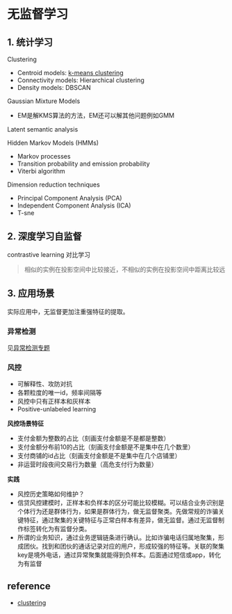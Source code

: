 # 无监督学习

## 1. 统计学习
Clustering
- Centroid models: [k-means clustering](./09_k_means.md)
- Connectivity models: Hierarchical clustering
- Density models: DBSCAN

Gaussian Mixture Models
- EM是解KMS算法的方法，EM还可以解其他问题例如GMM

Latent semantic analysis

Hidden Markov Models (HMMs)
- Markov processes
- Transition probability and emission probability
- Viterbi algorithm

Dimension reduction techniques
- Principal Component Analysis (PCA)
- Independent Component Analysis (ICA)
- T-sne


## 2. 深度学习自监督
contrastive learning 对比学习
> 相似的实例在投影空间中比较接近，不相似的实例在投影空间中距离比较远


## 3. 应用场景
实际应用中，无监督更加注重强特征的提取。

### 异常检测
见[异常检测专题](./16_anomaly.md)


### 风控
- 可解释性、攻防对抗
- 各颗粒度的唯一id，频率间隔等
- 风控中只有正样本和灰样本
- Positive-unlabeled learning


**风控场景特征**
  - 支付金额为整数的占比（刻画支付金额是不是都是整数）
  - 支付金额分布前10的占比（刻画支付金额是不是集中在几个数里）
  - 支付商铺的id占比（刻画支付金额是不是集中在几个店铺里）
  - 非运营时段夜间交易行为数量（高危支付行为数量）


**实践**
- 风控历史策略如何维护？
- 信贷风控建模时，正样本和负样本的区分可能比较模糊。可以结合业务识别是个体行为还是群体行为，如果是群体行为，做无监督聚类。先做常规的诈骗关键特征，通过聚集的关键特征与正常白样本有差异，做无监督。通过无监督制作标签转化为有监督分类。
- 所谓的业务知识，通过业务逻辑链条进行确认。比如诈骗电话归属地聚集，形成团伙。找到和团伙的通话记录对应的用户，形成较强的特征等。关联的聚集key是境外电话，通过异常聚集就能得到负样本。后面通过短信或app，转化为有监督


## reference
- [clustering](https://developers.google.com/machine-learning/clustering/clustering-algorithms)
